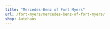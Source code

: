 ```yaml
---
title: "Mercedes-Benz of Fort Myers"
url: /fort-myers/mercedes-benz-of-fort-myers/
shop: Autohaus
---
```

